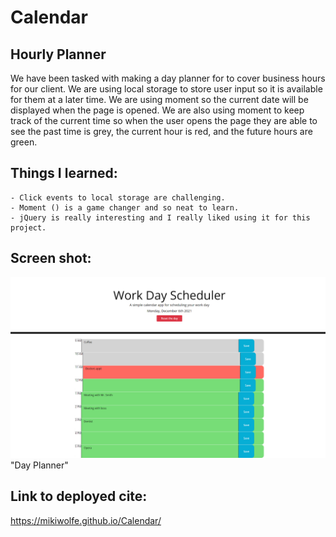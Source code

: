 # Calendar

## Hourly Planner 

We have been tasked with making a day planner for to cover business hours for our client. We are using local storage to store user input so it is available for them at a later time.  We are using moment so the current date will be displayed when the page is opened. We are also using moment to keep track of the current time so when the user opens the page they are able to see the past time is grey, the current hour is red, and the future hours are green.  

## Things I learned:
    - Click events to local storage are challenging.  
    - Moment () is a game changer and so neat to learn. 
    - jQuery is really interesting and I really liked using it for this project. 

## Screen shot: 
![ScreenShot](image\ScreenShot.jpeg)"Day Planner"

## Link to deployed cite:
https://mikiwolfe.github.io/Calendar/
